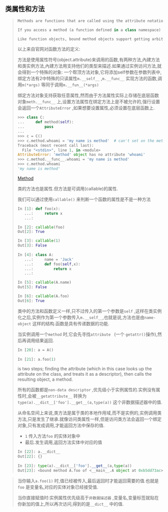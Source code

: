 ## 类属性和方法

> ```python
> Methods are functions that are called using the attribute notation. There are two flavors: built-in methods (such as append() on lists) and class instance methods. Built-in methods are described with the types that support them.
>
> If you access a method (a function defined in a class namespace) through an instance, you get a special object: a bound method (also called instance method) object. When called, it will add the self argument to the argument list. Bound methods have two special read-only attributes: m.__self__ is the object on which the method operates, and m.__func__ is the function implementing the method. Calling m(arg-1, arg-2, ..., arg-n) is completely equivalent to calling m.__func__(m.__self__, arg-1, arg-2, ..., arg-n).
>
> Like function objects, bound method objects support getting arbitrary attributes. However, since method attributes are actually stored on the underlying function object (meth.__func__), setting method attributes on bound methods is disallowed. Attempting to set an attribute on a method results in an AttributeError being raised. In order to set a method attribute, you need to explicitly set it on the underlying function object:
> ```
>
> 以上来自官网对函数方法的定义:
>
> 方法是使用属性符号(object.attribute)来调用的函数,有两种方法,內建方法和类实例方法,內建方法用支持他们的类型来描述.如果通过实例访问方法,就会得到一个特殊的对象: 一个帮顶方法对象,它将添加self参数在参数列表中,绑定方法有2中特殊的只读属性`m.__self__` ,`m.__func__` 实现方法的函数,调用`m(*args)` 等同于调用`m.__fun__(*args)` 
>
> 绑定方法对象支持获取任意属性,然而由于方法属性实际上存储在底层函数对象`meth.__func__` 上,设置方法属性在绑定方法上是不被允许的,强行设置会返回一个`AttributeError` ,如果想要设置属性,必须设置在底层函数上.
>
> ```python
> >>> class C:
> ...     def method(self):
> ...         pass
> ...
> >>> c = C()
> >>> c.method.whoami = 'my name is method'  # can't set on the method
> Traceback (most recent call last):
>   File "<stdin>", line 1, in <module>
> AttributeError: 'method' object has no attribute 'whoami'
> >>> c.method.__func__.whoami = 'my name is method'
> >>> c.method.whoami
> 'my name is method'
> ```
>
> [Method](https://docs.python.org/3.6/library/stdtypes.html#object.__dict__)
>
> 类的方法也是属性.但方法是可调用(callable)的属性.
>
> 我们可以通过使用`callable()` 来判断一个函数的属性是不是一种方法
>
> ```python
> In [1]: def foo(x):
>    ...:     return x
>    ...:
>
> In [2]: callable(foo)
> Out[2]: True
>
> In [3]: callable(1)
> Out[3]: False
>     
> In [4]: class A:
>    ...:     name = 'Jack'
>    ...:     def foo(self,x):
>    ...:         return x
>    ...:
>
> In [5]: callable(A.name)
> Out[5]: False
>
> In [6]: callable(A.foo)
> Out[6]: True
> ```
>
> 类中的方法和函数定义一样,只不过传入的第一个参数是`self` ,这样在类实例化之后,实例作为第一个参数传入`m.__self__`,也就是说,方法也是由`name-object` 这样的结构.函数是具有传递数据的功能.
>
> 当实例调用一个`method` 时,它会先寻找`attribute ` (一个 `getattr()`操作),然后再调用结果返回.
>
> ```python
> In [20]: a = A()
>     
> In [21]: a.foo(1)
> ```
>
> is two steps; finding the attribute (which in this case looks up the attribute on the class, and treats it as a descriptor), then calls the resulting object, a method.
>
> 所有的函数都是`non-data descriptor` ,优先级小于实例属性的.实例没有属性时,会被`__getattribute__` 转换为`type(a).__dict__['foo'].__get__(a,type(a))` 这个非数据描述器中的值.
>
> 从命名空间上来说,类方法是属于类的本地作用域,而不是实例的,实例调用类方法,只是发生了继承.就像访问类属性一样,但是访问类方法会返回一个绑定对象,只有发成调用,才能返回方法中保存的值.
>
> * `1` 传入方法`foo` 的实体对象中
> * 最后.发生调用,返回方法实体中对应的值
>
> ```python
> In [22]: a.__dict__
> Out[22]: {}
>   
> In [23]: type(a).__dict__['foo'].__get__(a,type(a))
> Out[23]: <bound method A.foo of <__main__.A object at 0xb5dd73ac>>
> ```

> 当你输入`a.foo(1)` 时,值已经被传入,最后返回时才能返回需要的值.也就是`foo` 是变量名,对应的实体对象已经接受值.
>
> 当你直接赋值时:实例属性优先级高于`非数据描述器` ,变量名,变量标签就贴在你新加的值上,所以再次访问,得到的是`__dict__` 中的值.